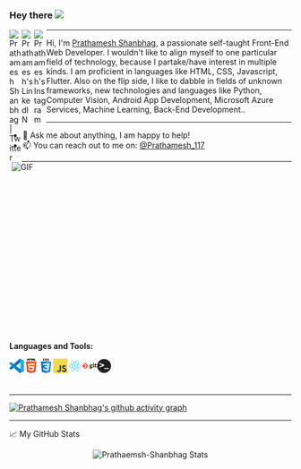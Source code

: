 ### Hey there <img src="https://media.giphy.com/media/hvRJCLFzcasrR4ia7z/giphy.gif" width="25px">

<!--
**Prathamesh-Shanbhag/Prathamesh-Shanbhag** is a ✨ _special_ ✨ repository because its `README.md` (this file) appears on your GitHub profile. -->

<!-- - 🔭 I’m currently working on refining my Javascript Skills and App Development!
- 🌱 I’m currently learning Javascript,React.js.
- 👯 I’m looking to collaborate on GitHub,any kind of Hackathons,,MLH Hackathons,or Student Developer Clubs!
- 🤔 I’m looking for help with REST APIs,and Back-End Development
- 💬 Ask me about HTML,CSS & Javascript,Visual Studio, and Fitness too!
- 📫 How to reach me: Instagram: prathamesh_117
- ⚡ Fun fact: I am a CS student, who developed interest in Web Development in my current and ongoing 3rd Year! -->

<a href="https://twitter.com/Prathamesh_117">
  <img align="left" alt="Prathamesh Shanbhag | Twitter" width="22px" src="https://raw.githubusercontent.com/peterthehan/peterthehan/master/assets/twitter.svg" />
</a>
<a href="https://www.linkedin.com/in/prathamesh-shanbhag/">
  <img align="left" alt="Prathamesh's LinkedIN" width="22px" src="https://raw.githubusercontent.com/peterthehan/peterthehan/master/assets/linkedin.svg" />
</a>
<a href="https://www.instagram.com/volatile.coding/">
  <img align="left" alt="Prathamesh's Instagram" width="22px" src="https://camo.githubusercontent.com/c9dacf0f25a1489fdbc6c0d2b41cda58b77fa210a13a886d6f99e027adfbd358/68747470733a2f2f6564656e742e6769746875622e696f2f537570657254696e7949636f6e732f696d616765732f7376672f696e7374616772616d2e737667" />
</a>

<!-- ![](https://visitor-badge.glitch.me/badge?page_id=Prathamesh-Shanbhag/Prathamesh-Shanbhag) -->

---

Hi, I'm [Prathamesh Shanbhag](https://prathamesh-shanbhag.hashnode.dev/), a passionate self-taught Front-End Web Developer. I wouldn't like to align myself to one particular field of technology, because I partake/have interest in multiple kinds. I am proficient in languages like HTML, CSS, Javascript, Flutter. Also on the flip side, I like to dabble in fields of unknown frameworks, new technologies and languages like Python, Computer Vision, Android App Development, Microsoft Azure Services, Machine Learning, Back-End Development..



  <img align="right" alt="GIF" src="https://media.giphy.com/media/l0HlNaQ6gWfllcjDO/giphy.gif" width="500" height="320" />
  
  ---

- 💬 Ask me about anything, I am happy to help!
- 📫 You can reach out to me on: [@Prathamesh_117](https://twitter.com/Prathamesh_117)
<!-- - 📝 [Resume](https://drive.google.com/file/d/186ledj5PMY2damRWGpOrxYQZ2xSKjKD_/view) -->

---

**Languages and Tools:**

<img align="left" alt="Visual Studio Code" width="26px" src="https://raw.githubusercontent.com/github/explore/80688e429a7d4ef2fca1e82350fe8e3517d3494d/topics/visual-studio-code/visual-studio-code.png" />
<img align="left" alt="HTML5" width="26px" src="https://raw.githubusercontent.com/github/explore/80688e429a7d4ef2fca1e82350fe8e3517d3494d/topics/html/html.png" />
<img align="left" alt="CSS3" width="26px" src="https://raw.githubusercontent.com/github/explore/80688e429a7d4ef2fca1e82350fe8e3517d3494d/topics/css/css.png" />

<!-- [<img align="left" alt="Sass" width="26px" src="https://raw.githubusercontent.com/github/explore/80688e429a7d4ef2fca1e82350fe8e3517d3494d/topics/sass/sass.png" />]() -->

<img align="left" alt="JavaScript" width="26px" src="https://raw.githubusercontent.com/github/explore/80688e429a7d4ef2fca1e82350fe8e3517d3494d/topics/javascript/javascript.png" />
<img align="left" alt="React" width="26px" src="https://raw.githubusercontent.com/github/explore/80688e429a7d4ef2fca1e82350fe8e3517d3494d/topics/react/react.png" />

<!-- [<img align="left" alt="Gatsby" width="26px" src="https://raw.githubusercontent.com/github/explore/e94815998e4e0713912fed477a1f346ec04c3da2/topics/gatsby/gatsby.png" />]() -->
<!-- [<img align="left" alt="GraphQL" width="26px" src="https://raw.githubusercontent.com/github/explore/80688e429a7d4ef2fca1e82350fe8e3517d3494d/topics/graphql/graphql.png" />]()
[<img align="left" alt="Node.js" width="26px" src="https://raw.githubusercontent.com/github/explore/80688e429a7d4ef2fca1e82350fe8e3517d3494d/topics/nodejs/nodejs.png" />]() -->
<!-- [<img align="left" alt="Deno" width="26px" src="https://raw.githubusercontent.com/github/explore/361e2821e2dea67711cde99c9c40ed357061cf27/topics/deno/deno.png" />]()
[<img align="left" alt="SQL" width="26px" src="https://raw.githubusercontent.com/github/explore/80688e429a7d4ef2fca1e82350fe8e3517d3494d/topics/sql/sql.png" />]()
[<img align="left" alt="MySQL" width="26px" src="https://raw.githubusercontent.com/github/explore/80688e429a7d4ef2fca1e82350fe8e3517d3494d/topics/mysql/mysql.png" />]()
[<img align="left" alt="MongoDB" width="26px" src="https://raw.githubusercontent.com/github/explore/80688e429a7d4ef2fca1e82350fe8e3517d3494d/topics/mongodb/mongodb.png" />]() -->

<img align="left" alt="Git" width="26px" src="https://raw.githubusercontent.com/github/explore/80688e429a7d4ef2fca1e82350fe8e3517d3494d/topics/git/git.png" />
<!-- <img align="left" alt="GitHub" width="26px" src="https://raw.githubusercontent.com/github/explore/78df643247d429f6cc873026c0622819ad797942/topics/github/github.png" /> -->
<img align="left" alt="Terminal" width="26px" src="https://raw.githubusercontent.com/github/explore/80688e429a7d4ef2fca1e82350fe8e3517d3494d/topics/terminal/terminal.png" />

<br/>
<br/>

<!-- 📊 **This Week I Spent My Time On:** -->
<!--START_SECTION:waka-->
<!-- ```text
JavaScript   13 hrs 54 mins  ████████████████▓░░░░░░░░   66.54 %
JSX          4 hrs 18 mins   █████░░░░░░░░░░░░░░░░░░░░   20.57 %
SCSS         2 hrs 26 mins   ███░░░░░░░░░░░░░░░░░░░░░░   11.65 %
JSON         7 mins          ░░░░░░░░░░░░░░░░░░░░░░░░░   00.63 %
Other        7 mins          ░░░░░░░░░░░░░░░░░░░░░░░░░   00.61 %
``` -->
<!--END_SECTION:waka-->

<!-- 🚧 **My Todoist Stats:** -->
<!-- TODO-IST:START -->
<!-- 🏆  7,798 Karma Points
🌸  Completed 0 tasks today
✅  Completed 632 tasks so far
⏳  Longest streak is 10 days -->

## <!-- ## TODO-IST:END -->

---

[![Prathamesh Shanbhag's github activity graph](https://activity-graph.herokuapp.com/graph?username=Prathamesh-Shanbhag)](https://github.com/ashutosh00710/github-readme-activity-graph)

---

📈 My GitHub Stats

<p align="center"> <img src="https://github-readme-stats.vercel.app/api?username=Prathamesh-Shanbhag&show_icons=true&theme=gotham" alt="Prathaemsh-Shanbhag Stats" />
